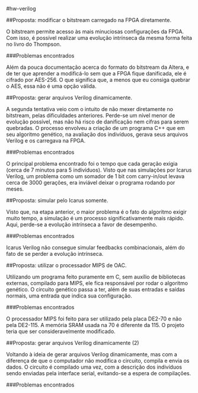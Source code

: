 #hw-verilog

##Proposta: modificar o bitstream carregado na FPGA diretamente.

O bitstream permite acesso às mais minuciosas configurações da FPGA. Com isso, é possível realizar uma evolução intrínseca da mesma forma feita no livro do Thompson.

###Problemas encontrados

Além da pouca documentação acerca do formato do bitstream da Altera, e de ter que aprender a modificá-lo sem que a FPGA fique danificada, ele é cifrado por AES-256. O que significa que, a menos que eu consiga quebrar o AES, essa não é uma opção válida.

##Proposta: gerar arquivos Verilog dinamicamente.

A segunda tentativa veio com o intuito de não mexer diretamente no bitstream, pelas dificuldades anteriores. Perde-se um nível menor de evolução possível, mas não há risco de danificação nem cifras para serem quebradas. O processo envolveu a criação de um programa C++ que em seu algoritmo genético, na avaliação dos indivíduos, gerava seus arquivos Verilog e os carregava na FPGA.

###Problemas encontrados

O principal problema encontrado foi o tempo que cada geração exigia (cerca de 7 minutos para 5 indivíduos). Visto que nas simulações por Icarus Verilog, um problema como um somador de 1 bit com carry-in/out levava cerca de 3000 gerações, era inviável deixar o programa rodando por meses.

##Proposta: simular pelo Icarus somente.

Visto que, na etapa anterior, o maior problema é o fato do algoritmo exigir muito tempo, a simulação é um processo significativamente mais rápido. Aqui, perde-se a evolução intrínseca a favor de desempenho.

###Problemas encontrados

Icarus Verilog não consegue simular feedbacks combinacionais, além do fato de se perder a evolução intrínseca.

##Proposta: utilizar o processador MIPS de OAC.

Utilizando um programa feito puramente em C, sem auxílio de bibliotecas externas, compilado para MIPS, ele fica responsável por rodar o algoritmo genético. O circuito genético passa a ter, além de suas entradas e saídas normais, uma entrada que indica sua configuração.

###Problemas encontrados

O processador MIPS foi feito para ser utilizado pela placa DE2-70 e não pela DE2-115. A memória SRAM usada na 70 é diferente da 115. O projeto teria que ser consideravelmente modificado.

##Proposta: gerar arquivos Verilog dinamicamente (2)

Voltando à ideia de gerar arquivos Verilog dinamicamente, mas com a diferença de que o computador não modifica o circuito, compila e envia os dados. O circuito é compilado uma vez, com a descrição dos indivíduos sendo enviadas pela interface serial, evitando-se a espera de compilações.

###Problemas encontrados

